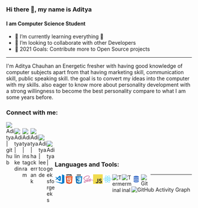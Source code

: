 ### Hi there 👋, my name is Aditya

#### I am Computer Science Student

- 🌱 I’m currently learning everything 🤣
- 👯 I’m looking to collaborate with other Developers
- 🥅 2021 Goals: Contribute more to Open Source projects


<!-- ![I am Computer Science Student] -->
----

I'm Aditya Chauhan an Energetic fresher with having good
knowledge of computer subjects apart from that having marketing
skill, communication skill, public speaking skill. the goal is to convert
my ideas into the computer with my skills. also eager to know more
about personality development with a strong willingness to become
the best personality compare to what I am some years before.


### Connect with me:


[<img align="left" alt="Aditya | github" src='https://cdn.jsdelivr.net/npm/simple-icons@3.0.1/icons/github.svg' width='22px'>](https://github.com/https://github.com/aditya-2703)  
[<img  align="left" alt="Aditya | linkedin" src='https://cdn.jsdelivr.net/npm/simple-icons@3.0.1/icons/linkedin.svg' width='22px'>](https://www.linkedin.com/in/https://www.linkedin.com/in/aditya-2703/) 
[<img  align="left" alt="Aditya | instagram" src='https://cdn.jsdelivr.net/npm/simple-icons@3.0.1/icons/instagram.svg' width='22px'>](https://www.instagram.com/https://www.instagram.com/adi_._2703//) 
[<img  align="left" alt="Aditya | hackerrank" src='https://cdn.jsdelivr.net/npm/simple-icons@3.0.1/icons/hackerrank.svg' width='22px'>](https://www.hackerrank.com/adityachauhan271)  
[<img  align="left" alt="Aditya | leetcode" src='https://cdn.jsdelivr.net/npm/simple-icons@3.0.1/icons/leetcode.svg' width='22px'>](https://leetcode.com/aditya2703/)  
[<img  align="left" alt="Aditya | geeksforgeeks" src='https://cdn.jsdelivr.net/npm/simple-icons@3.0.1/icons/geeksforgeeks.svg' width='22px'>](https://auth.geeksforgeeks.org/user/adityachauhan6/practice/)

<br />

### Languages and Tools:

[<img align="left" alt="Visual Studio Code" width="26px" src="https://raw.githubusercontent.com/github/explore/80688e429a7d4ef2fca1e82350fe8e3517d3494d/topics/visual-studio-code/visual-studio-code.png" />][vscode]
[<img align="left" alt="HTML5" width="26px" src="https://raw.githubusercontent.com/github/explore/80688e429a7d4ef2fca1e82350fe8e3517d3494d/topics/html/html.png" />][html5]
[<img align="left" alt="CSS3" width="26px" src="https://raw.githubusercontent.com/github/explore/80688e429a7d4ef2fca1e82350fe8e3517d3494d/topics/css/css.png" />][css3]
[<img align="left" alt="Sass" width="26px" src="https://raw.githubusercontent.com/github/explore/80688e429a7d4ef2fca1e82350fe8e3517d3494d/topics/sass/sass.png" />][sass]
[<img align="left" alt="JavaScript" width="26px" src="https://raw.githubusercontent.com/github/explore/80688e429a7d4ef2fca1e82350fe8e3517d3494d/topics/javascript/javascript.png" />][js]
[<img align="left" alt="React" width="26px" src="https://raw.githubusercontent.com/github/explore/80688e429a7d4ef2fca1e82350fe8e3517d3494d/topics/react/react.png" />][react]
[<img align="left" alt="Terminal" width="26px" src="https://raw.githubusercontent.com/jmnote/z-icons/master/svg/python.svg" />][python]
[<img align="left" alt="Terminal" width="26px" src="https://raw.githubusercontent.com/jmnote/z-icons/master/svg/java.svg" />][java]
[<img align="left" alt="SQL" width="26px" src="https://raw.githubusercontent.com/github/explore/80688e429a7d4ef2fca1e82350fe8e3517d3494d/topics/sql/sql.png" />][sql]
[<img align="left" alt="Git" width="26px" src="https://raw.githubusercontent.com/jmnote/z-icons/master/svg/bootstrap.svg" />][bootstrap]
<!-- [<img align="left" alt="GitHub" width="26px" src="https://raw.githubusercontent.com/github/explore/78df643247d429f6cc873026c0622819ad797942/topics/github/github.png" />][]
[<img align="left" alt="Terminal" width="26px" src="https://raw.githubusercontent.com/github/explore/80688e429a7d4ef2fca1e82350fe8e3517d3494d/topics/terminal/terminal.png" />[] -->



[instagram]: https://www.instagram.com/adi_._2703/
[linkedin]: https://www.linkedin.com/in/aditya-2703
[vscode]: https://code.visualstudio.com/
[html5]: https://developer.mozilla.org/en-US/docs/Glossary/HTML5
[css3]: https://developer.mozilla.org/en-US/docs/Web/CSS
[sass]: https://sass-lang.com/
[js]: https://www.javascript.com/
[python]: https://www.python.org/
[java]: https://www.java.com/en/
[react]: https://reactjs.org/
[sql]: https://livesql.oracle.com/apex/f?p=590:1000
[bootstrap]: https://getbootstrap.com/

----

![GitHub Activity Graph](https://activity-graph.herokuapp.com/graph?username=https://github.com/aditya-2703)  


